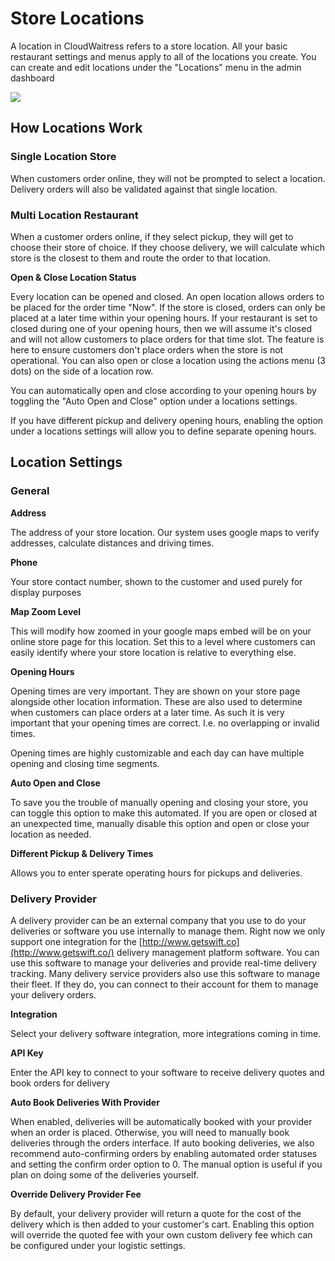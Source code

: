 # Store Locations

A location in CloudWaitress refers to a store location. All your basic restaurant settings and menus apply to all of the locations you create. You can create and edit locations under the "Locations" menu in the admin dashboard

![](https://downloads.intercomcdn.com/i/o/61647976/7d859601b9d6f3679746f26f/locations.png)

## **How Locations Work**

### **Single Location Store**

When customers order online, they will not be prompted to select a location. Delivery orders will also be validated against that single location.

### **Multi Location Restaurant**

When a customer orders online, if they select pickup, they will get to choose their store of choice. If they choose delivery, we will calculate which store is the closest to them and route the order to that location.

**Open & Close Location Status**

Every location can be opened and closed. An open location allows orders to be placed for the order time "Now". If the store is closed, orders can only be placed at a later time within your opening hours. If your restaurant is set to closed during one of your opening hours, then we will assume it's closed and will not allow customers to place orders for that time slot. The feature is here to ensure customers don't place orders when the store is not operational. You can also open or close a location using the actions menu \(3 dots\) on the side of a location row.

You can automatically open and close according to your opening hours by toggling the "Auto Open and Close" option under a locations settings.

If you have different pickup and delivery opening hours, enabling the option under a locations settings will allow you to define separate opening hours.

## **Location Settings**

### General

**Address**

The address of your store location. Our system uses google maps to verify addresses, calculate distances and driving times.

**Phone**

Your store contact number, shown to the customer and used purely for display purposes

**Map Zoom Level**

This will modify how zoomed in your google maps embed will be on your online store page for this location. Set this to a level where customers can easily identify where your store location is relative to everything else.

**Opening Hours**

Opening times are very important. They are shown on your store page alongside other location information. These are also used to determine when customers can place orders at a later time. As such it is very important that your opening times are correct. I.e. no overlapping or invalid times.

Opening times are highly customizable and each day can have multiple opening and closing time segments.

**Auto Open and Close**

To save you the trouble of manually opening and closing your store, you can toggle this option to make this automated. If you are open or closed at an unexpected time, manually disable this option and open or close your location as needed.

**Different Pickup & Delivery Times**

Allows you to enter sperate operating hours for pickups and deliveries.

### **Delivery Provider**

A delivery provider can be an external company that you use to do your deliveries or software you use internally to manage them. Right now we only support one integration for the [http://www.getswift.co](http://www.getswift.co/) delivery management platform software. You can use this software to manage your deliveries and provide real-time delivery tracking. Many delivery service providers also use this software to manage their fleet. If they do, you can connect to their account for them to manage your delivery orders.

**Integration**

Select your delivery software integration, more integrations coming in time.

**API Key**

Enter the API key to connect to your software to receive delivery quotes and book orders for delivery

**Auto Book Deliveries With Provider**

When enabled, deliveries will be automatically booked with your provider when an order is placed. Otherwise, you will need to manually book deliveries through the orders interface. If auto booking deliveries, we also recommend auto-confirming orders by enabling automated order statuses and setting the confirm order option to 0. The manual option is useful if you plan on doing some of the deliveries yourself.

**Override Delivery Provider Fee**

By default, your delivery provider will return a quote for the cost of the delivery which is then added to your customer's cart. Enabling this option will override the quoted fee with your own custom delivery fee which can be configured under your logistic settings.

